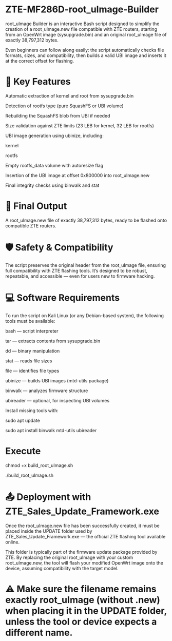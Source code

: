 # ZTE-MF286D-root_uImage-Builder
root_uImage Builder is an interactive Bash script designed to simplify the creation of a root_uImage.new file compatible with ZTE routers, starting from an OpenWrt image (sysupgrade.bin) and an original root_uImage file of exactly 38,797,312 bytes.

Even beginners can follow along easily: the script automatically checks file formats, sizes, and compatibility, then builds a valid UBI image and inserts it at the correct offset for flashing.

# 🔧 Key Features
Automatic extraction of kernel and root from sysupgrade.bin

Detection of rootfs type (pure SquashFS or UBI volume)

Rebuilding the SquashFS blob from UBI if needed

Size validation against ZTE limits (23 LEB for kernel, 32 LEB for rootfs)

UBI image generation using ubinize, including:

kernel

rootfs

Empty rootfs_data volume with autoresize flag

Insertion of the UBI image at offset 0x800000 into root_uImage.new

Final integrity checks using binwalk and stat

# 📁 Final Output
A root_uImage.new file of exactly 38,797,312 bytes, ready to be flashed onto compatible ZTE routers.

# 🛡️ Safety & Compatibility
The script preserves the original header from the root_uImage file, ensuring full compatibility with ZTE flashing tools. It’s designed to be robust, repeatable, and accessible — even for users new to firmware hacking.

# 💻 Software Requirements
To run the script on Kali Linux (or any Debian-based system), the following tools must be available:

bash — script interpreter

tar — extracts contents from sysupgrade.bin

dd — binary manipulation

stat — reads file sizes

file — identifies file types

ubinize — builds UBI images (mtd-utils package)

binwalk — analyzes firmware structure

ubireader — optional, for inspecting UBI volumes

Install missing tools with:

sudo apt update

sudo apt install binwalk mtd-utils ubireader

# Execute 
chmod +x build_root_uImage.sh

./build_root_uImage.sh

# 📤 Deployment with ZTE_Sales_Update_Framework.exe
Once the root_uImage.new file has been successfully created, it must be placed inside the UPDATE folder used by ZTE_Sales_Update_Framework.exe — the official ZTE flashing tool available online.

This folder is typically part of the firmware update package provided by ZTE. By replacing the original root_uImage with your custom root_uImage.new, the tool will flash your modified OpenWrt image onto the device, assuming compatibility with the target model.

# ⚠️ Make sure the filename remains exactly root_uImage (without .new) when placing it in the UPDATE folder, unless the tool or device expects a different name.

